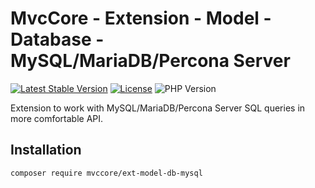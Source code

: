 # MvcCore - Extension - Model - Database - MySQL/MariaDB/Percona Server

[![Latest Stable Version](https://img.shields.io/badge/Stable-v5.2.2-brightgreen.svg?style=plastic)](https://github.com/mvccore/ext-model-db-mysql/releases)
[![License](https://img.shields.io/badge/License-BSD%203-brightgreen.svg?style=plastic)](https://mvccore.github.io/docs/mvccore/5.0.0/LICENSE.md)
![PHP Version](https://img.shields.io/badge/PHP->=5.4-brightgreen.svg?style=plastic)

Extension to work with MySQL/MariaDB/Percona Server SQL queries in more comfortable API.

## Installation
```shell
composer require mvccore/ext-model-db-mysql
```